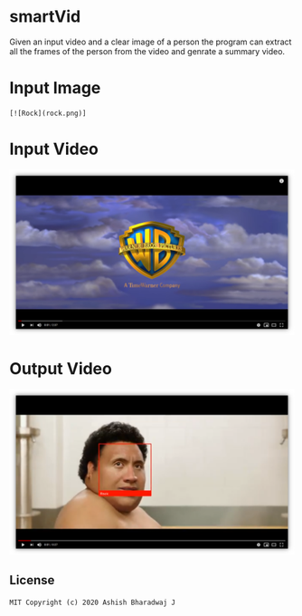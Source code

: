 # smartVid
Given an input video and a clear image of a person the program can extract all the frames of the person from the video and genrate a summary video.

# Input Image
	[![Rock](rock.png)]
	
# Input Video

[![InputVideo](InPutThumbnail.png)](https://www.youtube.com/watch?v=MxEw3elSJ8M)

# Output Video

[![OutputVideo](OutPutThumbnail.png)](https://www.youtube.com/watch?v=yw9moHUgJTE&feature=youtu.be)


## License
    MIT Copyright (c) 2020 Ashish Bharadwaj J
